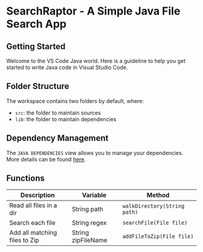 # SearchRaptor - A Simple Java File Search App

## Getting Started

Welcome to the VS Code Java world. Here is a guideline to help you get started to write Java code in Visual Studio Code.

## Folder Structure

The workspace contains two folders by default, where:

- `src`: the folder to maintain sources
- `lib`: the folder to maintain dependencies

## Dependency Management

The `JAVA DEPENDENCIES` view allows you to manage your dependencies. More details can be found [here](https://github.com/microsoft/vscode-java-pack/blob/master/release-notes/v0.9.0.md#work-with-jar-files-directly).

## Functions

| Description             | Variable      | Method        |
|-------------------------|---------------|---------------|
| Read all files in a dir | String path   | `walkDirectory(String path)` |
| Search each file        | String regex  | `searchFile(File file)` |
| Add all matching files to Zip | String zipFileName | `addFileToZip(File file)` |